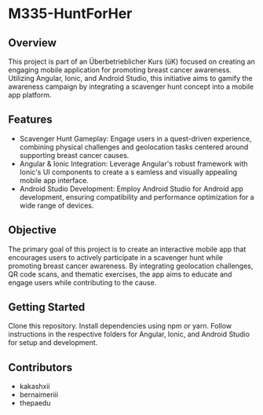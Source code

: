 # M335-HuntForHer

## Overview
This project is part of an Überbetrieblicher Kurs (üK) focused on creating an engaging mobile application for promoting breast cancer awareness. 
Utilizing Angular, Ionic, and Android Studio, this initiative aims to gamify the awareness campaign by integrating a scavenger 
hunt concept into a mobile app platform.

## Features
- Scavenger Hunt Gameplay: Engage users in a quest-driven experience, combining physical challenges and geolocation tasks centered around supporting breast cancer causes.
- Angular & Ionic Integration: Leverage Angular's robust framework with Ionic's UI components to create a s eamless and visually appealing mobile app interface.
- Android Studio Development: Employ Android Studio for Android app development, ensuring compatibility and performance optimization for a wide range of devices.

## Objective
The primary goal of this project is to create an interactive mobile app that encourages users to actively participate in a scavenger hunt while promoting breast cancer awareness. 
By integrating geolocation challenges, QR code scans, and thematic exercises, the app aims to educate and engage users while contributing to the cause.

## Getting Started
Clone this repository.
Install dependencies using npm or yarn.
Follow instructions in the respective folders for Angular, Ionic, and Android Studio for setup and development.

## Contributors
- kakashxii
- bernaimeriii
- thepaedu